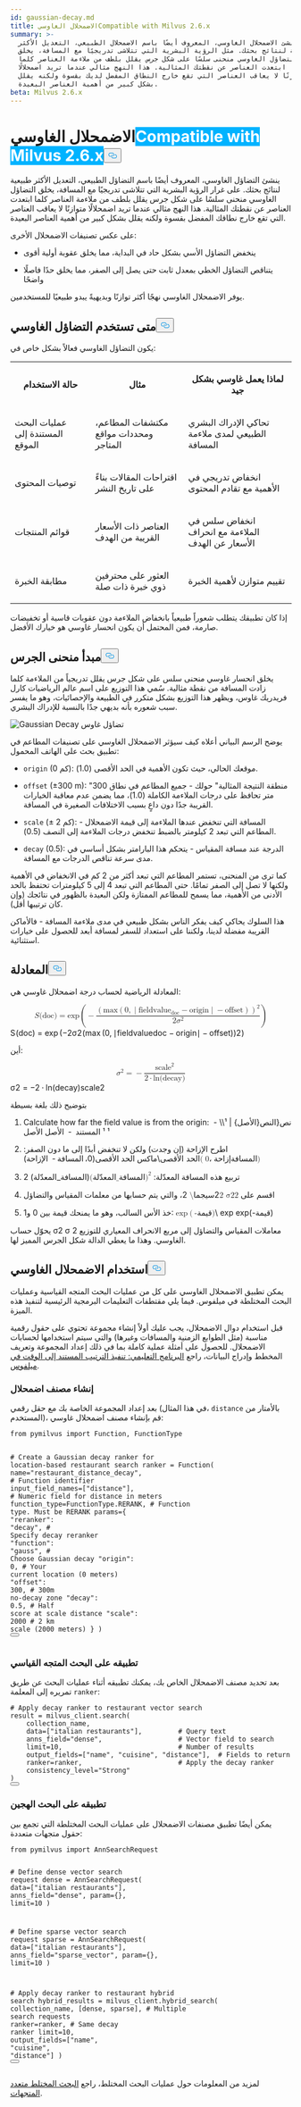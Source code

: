 ```yaml
---
id: gaussian-decay.md
title: الاضمحلال الغاوسيCompatible with Milvus 2.6.x
summary: >-
  ينشئ الاضمحلال الغاوسي، المعروف أيضًا باسم الاضمحلال الطبيعي، التعديل الأكثر
  طبيعية لنتائج بحثك. مثل الرؤية البشرية التي تتلاشى تدريجيًا مع المسافة، يخلق
  التضاؤل الغاوسي منحنى سلسًا على شكل جرس يقلل بلطف من ملاءمة العناصر كلما
  ابتعدت العناصر عن نقطتك المثالية. هذا النهج مثالي عندما تريد اضمحلالًا
  متوازنًا لا يعاقب العناصر التي تقع خارج النطاق المفضل لديك بقسوة ولكنه يقلل
  بشكل كبير من أهمية العناصر البعيدة.
beta: Milvus 2.6.x
---
```

<h1 id="Gaussian-Decay" class="common-anchor-header">الاضمحلال الغاوسي<span class="beta-tag" style="background-color:rgb(0, 179, 255);color:white" translate="no">Compatible with Milvus 2.6.x</span><button data-href="#Gaussian-Decay" class="anchor-icon" translate="no">
      <svg translate="no"
        aria-hidden="true"
        focusable="false"
        height="20"
        version="1.1"
        viewBox="0 0 16 16"
        width="16"
      >
        <path
          fill="#0092E4"
          fill-rule="evenodd"
          d="M4 9h1v1H4c-1.5 0-3-1.69-3-3.5S2.55 3 4 3h4c1.45 0 3 1.69 3 3.5 0 1.41-.91 2.72-2 3.25V8.59c.58-.45 1-1.27 1-2.09C10 5.22 8.98 4 8 4H4c-.98 0-2 1.22-2 2.5S3 9 4 9zm9-3h-1v1h1c1 0 2 1.22 2 2.5S13.98 12 13 12H9c-.98 0-2-1.22-2-2.5 0-.83.42-1.64 1-2.09V6.25c-1.09.53-2 1.84-2 3.25C6 11.31 7.55 13 9 13h4c1.45 0 3-1.69 3-3.5S14.5 6 13 6z"
        ></path>
      </svg>
    </button></h1><p>ينشئ التضاؤل الغاوسي، المعروف أيضًا باسم التضاؤل الطبيعي، التعديل الأكثر طبيعية لنتائج بحثك. على غرار الرؤية البشرية التي تتلاشى تدريجيًا مع المسافة، يخلق التضاؤل الغاوسي منحنى سلسًا على شكل جرس يقلل بلطف من ملاءمة العناصر كلما ابتعدت العناصر عن نقطتك المثالية. هذا النهج مثالي عندما تريد اضمحلالًا متوازنًا لا يعاقب العناصر التي تقع خارج نطاقك المفضل بقسوة ولكنه يقلل بشكل كبير من أهمية العناصر البعيدة.</p>
<p>على عكس تصنيفات الاضمحلال الأخرى:</p>
<ul>
<li><p>ينخفض التضاؤل الأسي بشكل حاد في البداية، مما يخلق عقوبة أولية أقوى</p></li>
<li><p>يتناقص التضاؤل الخطي بمعدل ثابت حتى يصل إلى الصفر، مما يخلق حدًا فاصلًا واضحًا</p></li>
</ul>
<p>يوفر الاضمحلال الغاوسي نهجًا أكثر توازنًا وبديهيةً يبدو طبيعيًا للمستخدمين.</p>
<h2 id="When-to-use-Gaussian-decay" class="common-anchor-header">متى تستخدم التضاؤل الغاوسي<button data-href="#When-to-use-Gaussian-decay" class="anchor-icon" translate="no">
      <svg translate="no"
        aria-hidden="true"
        focusable="false"
        height="20"
        version="1.1"
        viewBox="0 0 16 16"
        width="16"
      >
        <path
          fill="#0092E4"
          fill-rule="evenodd"
          d="M4 9h1v1H4c-1.5 0-3-1.69-3-3.5S2.55 3 4 3h4c1.45 0 3 1.69 3 3.5 0 1.41-.91 2.72-2 3.25V8.59c.58-.45 1-1.27 1-2.09C10 5.22 8.98 4 8 4H4c-.98 0-2 1.22-2 2.5S3 9 4 9zm9-3h-1v1h1c1 0 2 1.22 2 2.5S13.98 12 13 12H9c-.98 0-2-1.22-2-2.5 0-.83.42-1.64 1-2.09V6.25c-1.09.53-2 1.84-2 3.25C6 11.31 7.55 13 9 13h4c1.45 0 3-1.69 3-3.5S14.5 6 13 6z"
        ></path>
      </svg>
    </button></h2><p>يكون التضاؤل الغاوسي فعالاً بشكل خاص في:</p>
<table>
   <tr>
     <th><p>حالة الاستخدام</p></th>
     <th><p>مثال</p></th>
     <th><p>لماذا يعمل غاوسي بشكل جيد</p></th>
   </tr>
   <tr>
     <td><p>عمليات البحث المستندة إلى الموقع</p></td>
     <td><p>مكتشفات المطاعم، ومحددات مواقع المتاجر</p></td>
     <td><p>تحاكي الإدراك البشري الطبيعي لمدى ملاءمة المسافة</p></td>
   </tr>
   <tr>
     <td><p>توصيات المحتوى</p></td>
     <td><p>اقتراحات المقالات بناءً على تاريخ النشر</p></td>
     <td><p>انخفاض تدريجي في الأهمية مع تقادم المحتوى</p></td>
   </tr>
   <tr>
     <td><p>قوائم المنتجات</p></td>
     <td><p>العناصر ذات الأسعار القريبة من الهدف</p></td>
     <td><p>انخفاض سلس في الملاءمة مع انحراف الأسعار عن الهدف</p></td>
   </tr>
   <tr>
     <td><p>مطابقة الخبرة</p></td>
     <td><p>العثور على محترفين ذوي خبرة ذات صلة</p></td>
     <td><p>تقييم متوازن لأهمية الخبرة</p></td>
   </tr>
</table>
<p>إذا كان تطبيقك يتطلب شعوراً طبيعياً بانخفاض الملاءمة دون عقوبات قاسية أو تخفيضات صارمة، فمن المحتمل أن يكون انحسار غاوسي هو خيارك الأفضل.</p>
<h2 id="Bell-curve-principle" class="common-anchor-header">مبدأ منحنى الجرس<button data-href="#Bell-curve-principle" class="anchor-icon" translate="no">
      <svg translate="no"
        aria-hidden="true"
        focusable="false"
        height="20"
        version="1.1"
        viewBox="0 0 16 16"
        width="16"
      >
        <path
          fill="#0092E4"
          fill-rule="evenodd"
          d="M4 9h1v1H4c-1.5 0-3-1.69-3-3.5S2.55 3 4 3h4c1.45 0 3 1.69 3 3.5 0 1.41-.91 2.72-2 3.25V8.59c.58-.45 1-1.27 1-2.09C10 5.22 8.98 4 8 4H4c-.98 0-2 1.22-2 2.5S3 9 4 9zm9-3h-1v1h1c1 0 2 1.22 2 2.5S13.98 12 13 12H9c-.98 0-2-1.22-2-2.5 0-.83.42-1.64 1-2.09V6.25c-1.09.53-2 1.84-2 3.25C6 11.31 7.55 13 9 13h4c1.45 0 3-1.69 3-3.5S14.5 6 13 6z"
        ></path>
      </svg>
    </button></h2><p>يخلق انحسار غاوسي منحنى سلس على شكل جرس يقلل تدريجياً من الملاءمة كلما زادت المسافة من نقطة مثالية. سُمي هذا التوزيع على اسم عالم الرياضيات كارل فريدريك غاوس، ويظهر هذا التوزيع بشكل متكرر في الطبيعة والإحصائيات، وهو ما يفسر سبب شعوره بأنه بديهي جدًا بالنسبة للإدراك البشري.</p>
<p>
  
   <span class="img-wrapper"> <img translate="no" src="/docs/v2.6.x/assets/gaussian-decay.png" alt="Gaussian Decay" class="doc-image" id="gaussian-decay" />
   </span> <span class="img-wrapper"> <span>تضاؤل غاوس</span> </span></p>
<p>يوضح الرسم البياني أعلاه كيف سيؤثر الاضمحلال الغاوسي على تصنيفات المطاعم في تطبيق بحث على الهاتف المحمول:</p>
<ul>
<li><p><code translate="no">origin</code> (0 كم): موقعك الحالي، حيث تكون الأهمية في الحد الأقصى (1.0).</p></li>
<li><p><code translate="no">offset</code> (±300 m): "منطقة النتيجة المثالية" حولك - جميع المطاعم في نطاق 300 متر تحافظ على درجات الملاءمة الكاملة (1.0)، مما يضمن عدم معاقبة الخيارات القريبة جدًا دون داعٍ بسبب الاختلافات الصغيرة في المسافة.</p></li>
<li><p><code translate="no">scale</code> (± 2 كم): المسافة التي تنخفض عندها الملاءمة إلى قيمة الاضمحلال - المطاعم التي تبعد 2 كيلومتر بالضبط تنخفض درجات الملاءمة إلى النصف (0.5).</p></li>
<li><p><code translate="no">decay</code> (0.5): الدرجة عند مسافة المقياس - يتحكم هذا البارامتر بشكل أساسي في مدى سرعة تناقص الدرجات مع المسافة.</p></li>
</ul>
<p>كما ترى من المنحنى، تستمر المطاعم التي تبعد أكثر من 2 كم في الانخفاض في الأهمية ولكنها لا تصل إلى الصفر تمامًا. حتى المطاعم التي تبعد 4 إلى 5 كيلومترات تحتفظ بالحد الأدنى من الأهمية، مما يسمح للمطاعم الممتازة ولكن البعيدة بالظهور في نتائجك (وإن كان ترتيبها أقل).</p>
<p>هذا السلوك يحاكي كيف يفكر الناس بشكل طبيعي في مدى ملاءمة المسافة - فالأماكن القريبة مفضلة لدينا، ولكننا على استعداد للسفر لمسافة أبعد للحصول على خيارات استثنائية.</p>
<h2 id="Formula" class="common-anchor-header">المعادلة<button data-href="#Formula" class="anchor-icon" translate="no">
      <svg translate="no"
        aria-hidden="true"
        focusable="false"
        height="20"
        version="1.1"
        viewBox="0 0 16 16"
        width="16"
      >
        <path
          fill="#0092E4"
          fill-rule="evenodd"
          d="M4 9h1v1H4c-1.5 0-3-1.69-3-3.5S2.55 3 4 3h4c1.45 0 3 1.69 3 3.5 0 1.41-.91 2.72-2 3.25V8.59c.58-.45 1-1.27 1-2.09C10 5.22 8.98 4 8 4H4c-.98 0-2 1.22-2 2.5S3 9 4 9zm9-3h-1v1h1c1 0 2 1.22 2 2.5S13.98 12 13 12H9c-.98 0-2-1.22-2-2.5 0-.83.42-1.64 1-2.09V6.25c-1.09.53-2 1.84-2 3.25C6 11.31 7.55 13 9 13h4c1.45 0 3-1.69 3-3.5S14.5 6 13 6z"
        ></path>
      </svg>
    </button></h2><p>المعادلة الرياضية لحساب درجة اضمحلال غاوسي هي:</p>
<p><span class="katex-display" translate="no"><span class="katex"><span class="katex-mathml"><math xmlns="http://www.w3.org/1998/Math/MathML" display="block"><semantics><mrow><mi>S</mi><mo stretchy="false">(</mo><mtext>doc</mtext><mo stretchy="false">)</mo><mo>=</mo><mi>exp</mi><mo>⁡</mo><mrow><mo fence="true">(</mo><mo>−</mo><mfrac><msup><mrow><mo fence="true">(</mo><mi>max</mi><mo>⁡</mo><mrow><mo fence="true">(</mo><mn>0</mn><mo separator="true">,</mo><mrow><mo fence="true">∣</mo><msub><mtext>fieldvalue</mtext><mtext>doc</mtext></msub><mo>−</mo><mtext>origin</mtext><mo fence="true">∣</mo></mrow><mo>−</mo><mtext>offset</mtext><mo fence="true">)</mo></mrow><mo fence="true">)</mo></mrow><mn>2</mn></msup><mrow><mn>2</mn><msup><mi>σ</mi><mn>2</mn></msup></mrow></mfrac><mo fence="true">)</mo></mrow></mrow><annotation encoding="application/x-tex">S(\text{doc}) = \exp\left( -\frac{\left( \max\left(0, \left|\text{fieldvalue}_{\text{doc}} - \text{origin}\right| - \text{offset} \right) \right)^2}{2\sigma^2} \right)</annotation></semantics></math></span><span class="katex-html" aria-hidden="true"><span class="base"><span class="strut" style="height:1em;vertical-align:-0.25em;"></span><span class="mord mathnormal" style="margin-right:0.05764em;">S</span><span class="mopen">(</span><span class="mord text"><span class="mord">doc</span></span><span class="mclose">)</span><span class="mspace" style="margin-right:0.2778em;"></span><span class="mrel">=</span><span class="mspace" style="margin-right:0.2778em;"></span></span><span class="base"><span class="strut" style="height:3em;vertical-align:-1.25em;"></span><span class="mop">exp</span><span class="mspace" style="margin-right:0.1667em;"></span><span class="minner"><span class="mopen delimcenter" style="top:0em;"><span class="delimsizing size4">(</span></span><span class="mord">−</span><span class="mord"><span class="mopen nulldelimiter"></span><span class="mfrac"><span class="vlist-t vlist-t2"><span class="vlist-r"><span class="vlist" style="height:1.631em;"><span style="top:-2.314em;"><span class="pstrut" style="height:3em;"></span><span class="mord"><span class="mord">2</span><span class="mord"><span class="mord mathnormal" style="margin-right:0.03588em;">σ</span><span class="msupsub"><span class="vlist-t"><span class="vlist-r"><span class="vlist" style="height:0.7401em;"><span style="top:-2.989em;margin-right:0.05em;"><span class="pstrut" style="height:2.7em;"></span><span class="sizing reset-size6 size3 mtight"><span class="mord mtight">2</span></span></span></span></span></span></span></span></span></span><span style="top:-3.23em;"><span class="pstrut" style="height:3em;"></span><span class="frac-line" style="border-bottom-width:0.04em;"></span></span><span style="top:-3.677em;"><span class="pstrut" style="height:3em;"></span><span class="mord"><span class="minner"><span class="minner"><span class="mopen delimcenter" style="top:0em;">(</span><span class="mop">max</span><span class="mspace" style="margin-right:0.1667em;"></span><span class="minner"><span class="mopen delimcenter" style="top:0em;">(</span><span class="mord">0</span><span class="mpunct">,</span><span class="mspace" style="margin-right:0.1667em;"></span><span class="minner"><span class="mopen delimcenter" style="top:0em;">∣</span><span class="mord"><span class="mord text"><span class="mord">fieldvalue</span></span><span class="msupsub"><span class="vlist-t vlist-t2"><span class="vlist-r"><span class="vlist" style="height:0.3361em;"><span style="top:-2.55em;margin-right:0.05em;"><span class="pstrut" style="height:2.7em;"></span><span class="sizing reset-size6 size3 mtight"><span class="mord mtight"><span class="mord text mtight"><span class="mord mtight">doc</span></span></span></span></span></span><span class="vlist-s">​</span></span><span class="vlist-r"><span class="vlist" style="height:0.15em;"><span></span></span></span></span></span></span><span class="mspace" style="margin-right:0.2222em;"></span><span class="mbin">−</span><span class="mspace" style="margin-right:0.2222em;"></span><span class="mord text"><span class="mord">origin</span></span><span class="mclose delimcenter" style="top:0em;">∣</span></span><span class="mspace" style="margin-right:0.2222em;"></span><span class="mbin">−</span><span class="mspace" style="margin-right:0.2222em;"></span><span class="mord text"><span class="mord">offset</span></span><span class="mclose delimcenter" style="top:0em;">)</span></span><span class="mclose delimcenter" style="top:0em;">)</span></span><span class="msupsub"><span class="vlist-t"><span class="vlist-r"><span class="vlist" style="height:0.954em;"><span style="top:-3.2029em;margin-right:0.05em;"><span class="pstrut" style="height:2.7em;"></span><span class="sizing reset-size6 size3 mtight"><span class="mord mtight">2</span></span></span></span></span></span></span></span></span></span></span><span class="vlist-s">​</span></span><span class="vlist-r"><span class="vlist" style="height:0.686em;"><span></span></span></span></span></span><span class="mclose nulldelimiter"></span></span><span class="mclose delimcenter" style="top:0em;"><span class="delimsizing size4">)</span></span></span></span></span></span></span></p>
<p>أين:</p>
<p><span class="katex-display" translate="no"><span class="katex"><span class="katex-mathml"><math xmlns="http://www.w3.org/1998/Math/MathML" display="block"><semantics><mrow><msup><mi>σ</mi><mn>2</mn></msup><mo>=</mo><mo>−</mo><mfrac><msup><mtext>scale</mtext><mn>2</mn></msup><mrow><mn>2</mn><mo>⋅</mo><mi>ln</mi><mo>⁡</mo><mo stretchy="false">(</mo><mtext>decay</mtext><mo stretchy="false">)</mo></mrow></mfrac></mrow><annotation encoding="application/x-tex">\sigma^2 = -\frac{\text{scale}^2}{2 \cdot \ln(\text{decay})}</annotation></semantics></math></span><span class="katex-html" aria-hidden="true"><span class="base"><span class="strut" style="height:0.8641em;"></span><span class="mord"><span class="mord mathnormal" style="margin-right:0.03588em;">σ</span><span class="msupsub"><span class="vlist-t"><span class="vlist-r"><span class="vlist" style="height:0.8641em;"><span style="top:-3.113em;margin-right:0.05em;"><span class="pstrut" style="height:2.7em;"></span><span class="sizing reset-size6 size3 mtight"><span class="mord mtight">2</span></span></span></span></span></span></span></span><span class="mspace" style="margin-right:0.2778em;"></span><span class="mrel">=</span><span class="mspace" style="margin-right:0.2778em;"></span></span><span class="base"><span class="strut" style="height:2.5114em;vertical-align:-0.936em;"></span><span class="mord">−</span><span class="mord"><span class="mopen nulldelimiter"></span><span class="mfrac"><span class="vlist-t vlist-t2"><span class="vlist-r"><span class="vlist" style="height:1.5754em;"><span style="top:-2.314em;"><span class="pstrut" style="height:3em;"></span><span class="mord"><span class="mord">2</span><span class="mspace" style="margin-right:0.2222em;"></span><span class="mbin">⋅</span><span class="mspace" style="margin-right:0.2222em;"></span><span class="mop">ln</span><span class="mopen">(</span><span class="mord text"><span class="mord">decay</span></span><span class="mclose">)</span></span></span><span style="top:-3.23em;"><span class="pstrut" style="height:3em;"></span><span class="frac-line" style="border-bottom-width:0.04em;"></span></span><span style="top:-3.677em;"><span class="pstrut" style="height:3em;"></span><span class="mord"><span class="mord"><span class="mord text"><span class="mord">scale</span></span><span class="msupsub"><span class="vlist-t"><span class="vlist-r"><span class="vlist" style="height:0.8984em;"><span style="top:-3.1473em;margin-right:0.05em;"><span class="pstrut" style="height:2.7em;"></span><span class="sizing reset-size6 size3 mtight"><span class="mord mtight">2</span></span></span></span></span></span></span></span></span></span></span><span class="vlist-s">​</span></span><span class="vlist-r"><span class="vlist" style="height:0.936em;"><span></span></span></span></span></span><span class="mclose nulldelimiter"></span></span></span></span></span></span></p>
<p>بتوضيح ذلك بلغة بسيطة</p>
<ol>
<li><p>Calculate how far the field value is from the origin: <span class="katex"><span class="katex-mathml"><math xmlns="http://www.w3.org/1998/Math/MathML"><semantics><annotation encoding="application/x-tex"> ∣fieldvaluedoc−origin∣|\text{fieldvalue}_{\text{doc}}</annotation></semantics></math></span> - \\نص<span class="katex-html" aria-hidden="true"><span class="base"><span class="mord">{ا</span></span><span class="base"><span class="mord text"><span class="mord">لنص{الأصل} |</span></span></span></span></span><span class="strut" style="height:1em;vertical-align:-0.25em;"></span><span class="base"><span class="mord text"><span class="mord"></span></span></span> <span class="katex"><span class="katex-html" aria-hidden="true"><span class="base"><span class="mord text"><span class="mord"> ¹ ¹ ¹</span></span></span></span></span><span class="pstrut" style="height:2.7em;"></span><span class="base"><span class="mord text"><span class="mord"></span></span></span> <span class="katex"><span class="katex-html" aria-hidden="true"><span class="base"><span class="mord text"><span class="mord">الم</span></span><span class="mord">ستند</span></span></span></span><span class="vlist-r"><span class="vlist" style="height:0.15em;"><span></span></span></span><span class="base"><span class="mord"></span></span> <span class="katex"><span class="katex-html" aria-hidden="true"><span class="base"><span class="mord"> </span></span></span></span><span class="mspace" style="margin-right:0.2222em;"></span><span class="base"><span class="mord text"><span class="mord"> </span></span></span> <span class="katex"><span class="katex-html" aria-hidden="true"><span class="base"><span class="mord text"><span class="mord">-</span></span></span></span></span><span class="mspace" style="margin-right:0.2222em;"></span><span class="base"><span class="mord text"><span class="mord"></span></span></span> <span class="katex"><span class="katex-html" aria-hidden="true"><span class="base"><span class="mbin"> </span></span></span></span><span class="strut" style="height:1em;vertical-align:-0.25em;"></span> <span class="katex"><span class="katex-html" aria-hidden="true"><span class="base"><span class="mbin">الأصل الأصل</span></span></span></span></p></li>
<li><p>اطرح الإزاحة (إن وجدت) ولكن لا تنخفض أبدًا إلى ما دون الصفر: <span class="katex"><span class="katex-mathml"><math xmlns="http://www.w3.org/1998/Math/MathML"><semantics><mrow><mi>الحد الأقصى</mi><mo stretchy="false">(</mo><mo separator="true">0،</mo><mtext>إزاحة</mtext><mtext>المسافة</mtext><mo stretchy="false">)</mo></mrow></semantics></math></span></span>\ماكس <span class="katex"><span class="katex-mathml"><math xmlns="http://www.w3.org/1998/Math/MathML"><semantics><annotation encoding="application/x-tex">(0، \نص{المسافة} - \نص{إزاحة})</annotation></semantics></math></span><span class="katex-html" aria-hidden="true"><span class="base"><span class="strut" style="height:1em;vertical-align:-0.25em;"></span><span class="mop">الحد الأقصى</span><span class="mopen">(</span><span class="mpunct">0،</span><span class="mspace" style="margin-right:0.1667em;"></span><span class="mord text"><span class="mord">المسافة</span></span><span class="mspace" style="margin-right:0.2222em;"></span><span class="mbin">-</span></span></span></span><span class="mspace" style="margin-right:0.2222em;"></span> <span class="katex"><span class="katex-html" aria-hidden="true"><span class="base"><span class="strut" style="height:1em;vertical-align:-0.25em;"></span><span class="mord text"><span class="mord">الإزاحة</span></span><span class="mclose">)</span></span></span></span></p></li>
<li><p>تربيع هذه المسافة المعدّلة: <span class="katex"><span class="katex-mathml"><math xmlns="http://www.w3.org/1998/Math/MathML"><semantics><mrow><mo stretchy="false">(</mo><mtext>المسافة_المعدّلة</mtext><msup><mo stretchy="false">)</mo><mn>2</mn></msup></mrow><annotation encoding="application/x-tex">(\\نص \{المسافة_المعدّلة})^2</annotation></semantics></math></span><span class="katex-html" aria-hidden="true"><span class="base"><span class="strut" style="height:1.1241em;vertical-align:-0.31em;"></span><span class="mord text"><span class="mord">(المسافة_المعدّلة</span></span><span class="mclose"><span class="mclose">)</span></span></span></span></span><span class="pstrut" style="height:2.7em;"></span> 2</p></li>
<li><p>اقسم على <span class="katex"><span class="katex-mathml"><math xmlns="http://www.w3.org/1998/Math/MathML"><semantics><mrow><mn>2 σ22</mn></mrow><annotation encoding="application/x-tex">\سيجما</annotation><mrow><mn>^2</mn></mrow></semantics></math></span><span class="katex-html" aria-hidden="true"><span class="base"><span class="strut" style="height:0.8141em;"></span><span class="mord"><span class="mord mathnormal" style="margin-right:0.03588em;">2</span></span></span></span><span class="katex-mathml"><math xmlns="http://www.w3.org/1998/Math/MathML"><semantics><mrow><mn>\سيجما</mn></mrow></semantics></math></span><span class="katex-html" aria-hidden="true"><span class="base"><span class="mord"><span class="msupsub"><span class="vlist-t"><span class="vlist-r"><span class="vlist" style="height:0.8141em;"><span style="top:-3.063em;margin-right:0.05em;"><span class="pstrut" style="height:2.7em;"></span></span></span></span></span></span></span></span></span></span> 2، والتي يتم حسابها من معلمات المقياس والتضاؤل</p></li>
<li><p>خذ الأس السالب، وهو ما يمنحك قيمة بين 0 و1: <span class="katex"><span class="katex-mathml"><math xmlns="http://www.w3.org/1998/Math/MathML"><semantics><mrow><mi>exp</mi><mo>(</mo><mtext>-قيمة</mtext><mo stretchy="false">)</mo></mrow></semantics></math></span></span>\ exp <span class="katex"><span class="katex-mathml"><math xmlns="http://www.w3.org/1998/Math/MathML"><semantics><annotation encoding="application/x-tex">(-\نص{قيمة})</annotation></semantics></math></span><span class="katex-html" aria-hidden="true"><span class="base"><span class="strut" style="height:1em;vertical-align:-0.25em;"></span><span class="mop">exp</span><span class="mord">(</span><span class="mord text"><span class="mord">-قيمة</span></span><span class="mclose">)</span></span></span></span></p></li>
</ol>
<p>يحوّل حساب σ2 <span class="katex"><span class="katex-mathml"><math xmlns="http://www.w3.org/1998/Math/MathML"><semantics><annotation encoding="application/x-tex">\سيغما^{2}</annotation></semantics></math></span><span class="katex-html" aria-hidden="true"><span class="base"><span class="strut" style="height:0.8141em;"></span><span class="mord"><span class="mord mathnormal" style="margin-right:0.03588em;">σ</span></span></span></span></span><span class="pstrut" style="height:2.7em;"></span> 2 معاملات المقياس والتضاؤل إلى مربع الانحراف المعياري للتوزيع الغاوسي. وهذا ما يعطي الدالة شكل الجرس المميز لها.</p>
<h2 id="Use-Gaussian-decay" class="common-anchor-header">استخدام الاضمحلال الغاوسي<button data-href="#Use-Gaussian-decay" class="anchor-icon" translate="no">
      <svg translate="no"
        aria-hidden="true"
        focusable="false"
        height="20"
        version="1.1"
        viewBox="0 0 16 16"
        width="16"
      >
        <path
          fill="#0092E4"
          fill-rule="evenodd"
          d="M4 9h1v1H4c-1.5 0-3-1.69-3-3.5S2.55 3 4 3h4c1.45 0 3 1.69 3 3.5 0 1.41-.91 2.72-2 3.25V8.59c.58-.45 1-1.27 1-2.09C10 5.22 8.98 4 8 4H4c-.98 0-2 1.22-2 2.5S3 9 4 9zm9-3h-1v1h1c1 0 2 1.22 2 2.5S13.98 12 13 12H9c-.98 0-2-1.22-2-2.5 0-.83.42-1.64 1-2.09V6.25c-1.09.53-2 1.84-2 3.25C6 11.31 7.55 13 9 13h4c1.45 0 3-1.69 3-3.5S14.5 6 13 6z"
        ></path>
      </svg>
    </button></h2><p>يمكن تطبيق الاضمحلال الغاوسي على كل من عمليات البحث المتجه القياسية وعمليات البحث المختلطة في ميلفوس. فيما يلي مقتطفات التعليمات البرمجية الرئيسية لتنفيذ هذه الميزة.</p>
<div class="alert note">
<p>قبل استخدام دوال الاضمحلال، يجب عليك أولاً إنشاء مجموعة تحتوي على حقول رقمية مناسبة (مثل الطوابع الزمنية والمسافات وغيرها) والتي سيتم استخدامها لحسابات الاضمحلال. للحصول على أمثلة عملية كاملة بما في ذلك إعداد المجموعة وتعريف المخطط وإدراج البيانات، راجع <a href="/docs/ar/tutorial-implement-a-time-based-ranking-in-milvus.md">البرنامج التعليمي: تنفيذ الترتيب المستند إلى الوقت في ميلفوس</a>.</p>
</div>
<h3 id="Create-a-decay-ranker" class="common-anchor-header">إنشاء مصنف اضمحلال</h3><p>بعد إعداد المجموعة الخاصة بك مع حقل رقمي (في هذا المثال، <code translate="no">distance</code> بالأمتار من المستخدم)، قم بإنشاء مصنف اضمحلال غاوسي:</p>
<pre><code translate="no" class="language-python"><span class="hljs-keyword">from</span> pymilvus <span class="hljs-keyword">import</span> Function, FunctionType

<span class="hljs-comment"># Create a Gaussian decay ranker for location-based restaurant search</span>
ranker = Function(
    name=<span class="hljs-string">&quot;restaurant_distance_decay&quot;</span>,     <span class="hljs-comment"># Function identifier</span>
    input_field_names=[<span class="hljs-string">&quot;distance&quot;</span>],       <span class="hljs-comment"># Numeric field for distance in meters</span>
    function_type=FunctionType.RERANK,    <span class="hljs-comment"># Function type. Must be RERANK</span>
    params={
        <span class="hljs-string">&quot;reranker&quot;</span>: <span class="hljs-string">&quot;decay&quot;</span>,              <span class="hljs-comment"># Specify decay reranker</span>
        <span class="hljs-string">&quot;function&quot;</span>: <span class="hljs-string">&quot;gauss&quot;</span>,              <span class="hljs-comment"># Choose Gaussian decay</span>
        <span class="hljs-string">&quot;origin&quot;</span>: <span class="hljs-number">0</span>,                      <span class="hljs-comment"># Your current location (0 meters)</span>
        <span class="hljs-string">&quot;offset&quot;</span>: <span class="hljs-number">300</span>,                    <span class="hljs-comment"># 300m no-decay zone</span>
        <span class="hljs-string">&quot;decay&quot;</span>: <span class="hljs-number">0.5</span>,                     <span class="hljs-comment"># Half score at scale distance</span>
        <span class="hljs-string">&quot;scale&quot;</span>: <span class="hljs-number">2000</span>                     <span class="hljs-comment"># 2 km scale (2000 meters)</span>
    }
)
<button class="copy-code-btn"></button></code></pre>
<h3 id="Apply-to-standard-vector-search" class="common-anchor-header">تطبيقه على البحث المتجه القياسي</h3><p>بعد تحديد مصنف الاضمحلال الخاص بك، يمكنك تطبيقه أثناء عمليات البحث عن طريق تمريره إلى المعلمة <code translate="no">ranker</code>:</p>
<pre><code translate="no" class="language-python"><span class="hljs-comment"># Apply decay ranker to restaurant vector search</span>
result = milvus_client.search(
    collection_name,
    data=[<span class="hljs-string">&quot;italian restaurants&quot;</span>],         <span class="hljs-comment"># Query text</span>
    anns_field=<span class="hljs-string">&quot;dense&quot;</span>,                   <span class="hljs-comment"># Vector field to search</span>
    limit=<span class="hljs-number">10</span>,                             <span class="hljs-comment"># Number of results</span>
    output_fields=[<span class="hljs-string">&quot;name&quot;</span>, <span class="hljs-string">&quot;cuisine&quot;</span>, <span class="hljs-string">&quot;distance&quot;</span>],  <span class="hljs-comment"># Fields to return</span>
<span class="highlighted-wrapper-line">    ranker=ranker,                        <span class="hljs-comment"># Apply the decay ranker</span></span>
    consistency_level=<span class="hljs-string">&quot;Strong&quot;</span>
)
<button class="copy-code-btn"></button></code></pre>
<h3 id="Apply-to-hybrid-search" class="common-anchor-header">تطبيقه على البحث الهجين</h3><p>يمكن أيضًا تطبيق مصنفات الاضمحلال على عمليات البحث المختلطة التي تجمع بين حقول متجهات متعددة:</p>
<pre><code translate="no" class="language-python"><span class="hljs-keyword">from</span> pymilvus <span class="hljs-keyword">import</span> AnnSearchRequest

<span class="hljs-comment"># Define dense vector search request</span>
dense = AnnSearchRequest(
    data=[<span class="hljs-string">&quot;italian restaurants&quot;</span>],
    anns_field=<span class="hljs-string">&quot;dense&quot;</span>,
    param={},
    limit=<span class="hljs-number">10</span>
)

<span class="hljs-comment"># Define sparse vector search request</span>
sparse = AnnSearchRequest(
    data=[<span class="hljs-string">&quot;italian restaurants&quot;</span>],
    anns_field=<span class="hljs-string">&quot;sparse_vector&quot;</span>,
    param={},
    limit=<span class="hljs-number">10</span>
)

<span class="hljs-comment"># Apply decay ranker to restaurant hybrid search</span>
hybrid_results = milvus_client.hybrid_search(
    collection_name,
    [dense, sparse],                      <span class="hljs-comment"># Multiple search requests</span>
<span class="highlighted-wrapper-line">    ranker=ranker,                        <span class="hljs-comment"># Same decay ranker</span></span>
    limit=<span class="hljs-number">10</span>,
    output_fields=[<span class="hljs-string">&quot;name&quot;</span>, <span class="hljs-string">&quot;cuisine&quot;</span>, <span class="hljs-string">&quot;distance&quot;</span>]
)
<button class="copy-code-btn"></button></code></pre>
<p>لمزيد من المعلومات حول عمليات البحث المختلط، راجع <a href="/docs/ar/multi-vector-search.md">البحث المختلط متعدد المتجهات</a>.</p>
